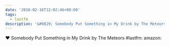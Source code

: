 ```yaml
---
date: '2010-02-16T12:02:46+00:00'
tags:
  - lastfm
description: '&#9829; Somebody Put Something in My Drink by The Meteors #lastfm:  amazon: '
---
```

&#9829; Somebody Put Something in My Drink by The Meteors #lastfm:  amazon: 
